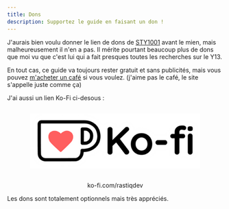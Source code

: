 ```yaml
---
title: Dons
description: Supportez le guide en faisant un don !
---
```


J'aurais bien voulu donner le lien de dons de [STY1001](https://sty1001.com) avant le mien, mais malheureusement il n'en a pas. Il mérite pourtant beaucoup plus de dons que moi vu que c'est lui qui a fait presques toutes les recherches sur le Y13.

En tout cas, ce guide va toujours rester gratuit et sans publicités, mais vous pouvez [m'acheter un café](https://www.buymeacoffee.com/rastiqdev) si vous voulez. (j'aime pas le café, le site s'appelle juste comme ça)

J'ai aussi un lien Ko-Fi ci-desous :

<div style="text-align: center; padding: 1em;">
    <a href="https://ko-fi.com/rastiqdev" target="_blank">
        <img src="/assets/images/ko-fi-logo.png" alt="Ko-Fi" height="128"/>
    </a>
</div>
<p style="text-align: center;">ko-fi.com/rastiqdev</p>

Les dons sont totalement optionnels mais très appréciés.
